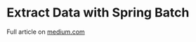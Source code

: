 # Extract Data with Spring Batch

Full article on [medium.com](https://medium.com/@ggggr/extract-data-with-spring-batch-a14d28dfa812)
